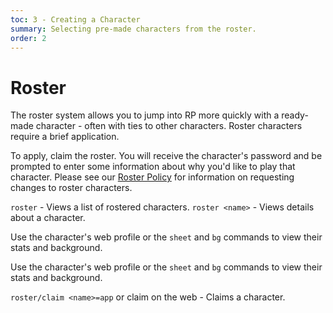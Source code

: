 ```yaml
---
toc: 3 - Creating a Character
summary: Selecting pre-made characters from the roster.
order: 2
---
```

# Roster

The roster system allows you to jump into RP more quickly with a ready-made character - often with ties to other characters. Roster characters require a brief application.

To apply, claim the roster. You will receive the character's password and be prompted to enter some information about why you'd like to play that character. Please see our [Roster Policy](/wiki/policies) for information on requesting changes to roster characters.

`roster` - Views a list of rostered characters.
`roster <name>` - Views details about a character.

Use the character's web profile or the `sheet` and `bg` commands to view their stats and background.

Use the character's web profile or the `sheet` and `bg` commands to view their stats and background.

`roster/claim <name>=app` or claim on the web - Claims a character.
